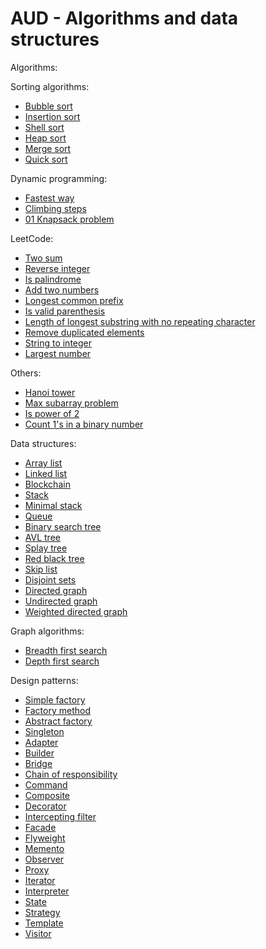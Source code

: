 # AUD - Algorithms and data structures

Algorithms:

Sorting algorithms:
* [Bubble sort](https://github.com/Blueswing/AUD/blob/master/src/algorithm/sorting/SortingAlgorithms.java)
* [Insertion sort](https://github.com/Blueswing/AUD/blob/master/src/algorithm/sorting/SortingAlgorithms.java)
* [Shell sort](https://github.com/Blueswing/AUD/blob/master/src/algorithm/sorting/SortingAlgorithms.java)
* [Heap sort](https://github.com/Blueswing/AUD/blob/master/src/algorithm/sorting/SortingAlgorithms.java)
* [Merge sort](https://github.com/Blueswing/AUD/blob/master/src/algorithm/sorting/SortingAlgorithms.java)
* [Quick sort](https://github.com/Blueswing/AUD/blob/master/src/algorithm/sorting/SortingAlgorithms.java)

Dynamic programming:
* [Fastest way](https://github.com/Blueswing/AUD_Python/blob/master/algorithm/dynamic_programming.py#L11)
* [Climbing steps](https://github.com/Blueswing/AUD_Python/blob/master/algorithm/dynamic_programming.py#L65)
* [01 Knapsack problem](https://github.com/Blueswing/AUD_Python/blob/master/algorithm/dynamic_programming.py#L93)

LeetCode:
* [Two sum](https://github.com/Blueswing/AUD/blob/master/src/algorithm/LeetCode.java)
* [Reverse integer](https://github.com/Blueswing/AUD/blob/master/src/algorithm/LeetCode.java)
* [Is palindrome](https://github.com/Blueswing/AUD/blob/master/src/algorithm/LeetCode.java)
* [Add two numbers](https://github.com/Blueswing/AUD/blob/master/src/algorithm/LeetCode.java)
* [Longest common prefix](https://github.com/Blueswing/AUD/blob/master/src/algorithm/LeetCode.java)
* [Is valid parenthesis](https://github.com/Blueswing/AUD/blob/master/src/algorithm/LeetCode.java)
* [Length of longest substring with no repeating character](https://github.com/Blueswing/AUD/blob/master/src/algorithm/LeetCode.java)
* [Remove duplicated elements](https://github.com/Blueswing/AUD/blob/master/src/algorithm/LeetCode.java)
* [String to integer](https://github.com/Blueswing/AUD_Python/blob/master/leetcode/8_string_to_integer.py)
* [Largest number](https://github.com/Blueswing/AUD_Python/blob/master/leetcode/largest_number.py)

Others:
* [Hanoi tower](https://github.com/Blueswing/AUD/blob/master/src/algorithm/recursion/HanoiTower.java)
* [Max subarray problem](https://github.com/Blueswing/AUD/blob/master/src/algorithm/dynamic_programming/MaximumSubArray.java)
* [Is power of 2](https://github.com/Blueswing/AUD/blob/master/src/algorithm/Util.java)
* [Count 1's in a binary number](https://github.com/Blueswing/AUD/blob/master/src/algorithm/Util.java)

Data structures:

* [Array list](https://github.com/Blueswing/AUD/blob/master/src/data_structure/list/ArrayList.java)
* [Linked list](https://github.com/Blueswing/AUD/blob/master/src/data_structure/list/LinkedList.java)
* [Blockchain](https://github.com/Blueswing/AUD_Python/blob/master/data_structure/blockchain.py)
* [Stack](https://github.com/Blueswing/AUD/blob/master/src/data_structure/list/Stack.java)
* [Minimal stack](https://github.com/Blueswing/AUD/blob/master/src/data_structure/list/MinStack.java)
* [Queue](https://github.com/Blueswing/AUD/blob/master/src/data_structure/list/QueueList.java)
* [Binary search tree](https://github.com/Blueswing/AUD/blob/master/src/data_structure/tree/BinarySearchTree.java)
* [AVL tree](https://github.com/Blueswing/AUD/blob/master/src/data_structure/tree/AVLTree.java)
* [Splay tree](https://github.com/Blueswing/AUD/blob/master/src/data_structure/tree/SplayTree.java)
* [Red black tree](https://github.com/Blueswing/AUD_Python/blob/master/data_structure/red_black_tree.py)
* [Skip list](https://github.com/Blueswing/AUD_Python/blob/master/data_structure/skip_list.py)
* [Disjoint sets](https://github.com/Blueswing/AUD/blob/master/src/data_structure/DisjointSets.java)
* [Directed graph](https://github.com/Blueswing/AUD/blob/master/src/data_structure/graph/DirectedGraph.java)
* [Undirected graph](https://github.com/Blueswing/AUD/blob/master/src/data_structure/graph/UndirectedGraph.java)
* [Weighted directed graph](https://github.com/Blueswing/AUD/blob/master/src/data_structure/graph/WeightedGraph.java)

Graph algorithms:
* [Breadth first search]()
* [Depth first search]()

Design patterns:
* [Simple factory](https://github.com/Blueswing/AUD_Python/blob/master/design_pattern/simple_factory.py)
* [Factory method](https://github.com/Blueswing/AUD_Python/blob/master/design_pattern/factory_method.py)
* [Abstract factory](https://github.com/Blueswing/AUD_Python/blob/master/design_pattern/abstract_factory.py)
* [Singleton](https://github.com/Blueswing/AUD_Python/blob/master/design_pattern/singleton.py)
* [Adapter](https://github.com/Blueswing/AUD_Python/blob/master/design_pattern/adapter.py)
* [Builder](https://github.com/Blueswing/AUD_Python/blob/master/design_pattern/builder.py)
* [Bridge](https://github.com/Blueswing/AUD_Python/blob/master/design_pattern/bridge.py)
* [Chain of responsibility](https://github.com/Blueswing/AUD_Python/blob/master/design_pattern/chain.py)
* [Command](https://github.com/Blueswing/AUD_Python/blob/master/design_pattern/command.py)
* [Composite](https://github.com/Blueswing/AUD_Python/blob/master/design_pattern/composite.py)
* [Decorator](https://github.com/Blueswing/AUD_Python/blob/master/design_pattern/decorator.py)
* [Intercepting filter](https://github.com/Blueswing/AUD_Python/blob/master/design_pattern/filter.py)
* [Facade](https://github.com/Blueswing/AUD_Python/blob/master/design_pattern/facade.py)
* [Flyweight](https://github.com/Blueswing/AUD_Python/blob/master/design_pattern/flyweight.py)
* [Memento](https://github.com/Blueswing/AUD_Python/blob/master/design_pattern/memento.py)
* [Observer](https://github.com/Blueswing/AUD_Python/blob/master/design_pattern/observer.py)
* [Proxy](https://github.com/Blueswing/AUD_Python/blob/master/design_pattern/proxy.py)
* [Iterator](https://github.com/Blueswing/AUD_Python/blob/master/design_pattern/iterator.py)
* [Interpreter]()
* [State](https://github.com/Blueswing/AUD_Python/blob/master/design_pattern/state.py)
* [Strategy](https://github.com/Blueswing/AUD_Python/blob/master/design_pattern/strategy.py)
* [Template]()
* [Visitor](https://github.com/Blueswing/AUD_Python/blob/master/design_pattern/visitor.py)